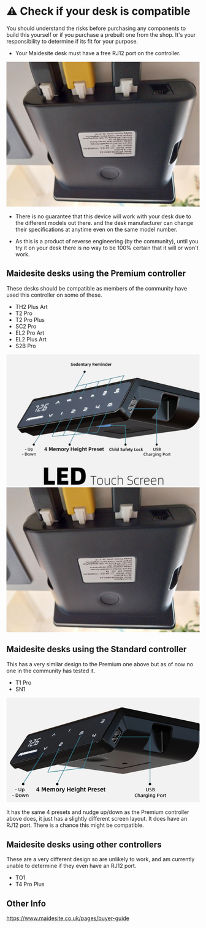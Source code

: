 # ⚠️ Check if your desk is compatible
You should understand the risks before purchasing any components to build this yourself or if you purchase a prebuilt one from the shop. It's your responsibility to determine if its fit for your purpose. 

- Your Maidesite desk must have a free RJ12 port on the controller.

![](images/MaidsiteDeskControlBox-Back.jpg)

- There is no guarantee that this device will work with your desk due to the different models out there. and the desk manufacturer can change their specifications at anytime even on the same model number.

- As this is a product of reverse engineering (by the community), until you try it on your desk there is no way to be 100% certain that it will or won't work.


## Maidesite desks using the Premium controller 
These desks should be compatible as members of the community have used this controller on some of these.

- TH2 Plus Art
- T2 Pro
- T2 Pro Plus
- SC2 Pro
- EL2 Pro Art
- EL2 Plus Art
- S2B Pro

![](images/MaidesiteDeskControlBox-Premium.png)
![](images/MaidsiteDeskControlBox-Back.jpg)


## Maidesite desks using the Standard controller
This has a very similar design to the Premium one above but as of now no one in the community has tested it. 

- T1 Pro
- SN1

![](images/MaidesiteDeskControlBox-Standard.png)

It has the same 4 presets and nudge up/down as the Premium controller above does, it just has a slightly different screen layout. It does have an RJ12 port. There is a chance this might be compatible.


## Maidesite desks using other controllers 
These are a very different design so are unlikely to work, and am currently unable to determine if they even have an RJ12 port.

- TO1 
- T4 Pro Plus

## Other Info
https://www.maidesite.co.uk/pages/buyer-guide
